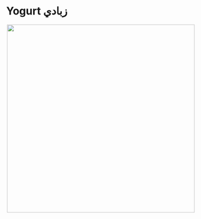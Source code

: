 # Yogurt زبادي


<p align="center"><img src="https://user-images.githubusercontent.com/55116927/191621345-99830a88-36b9-4acd-9159-a81ca5ad146c.png"  width="500" height="500" />
